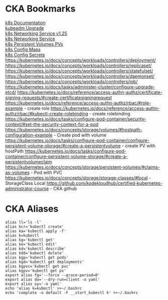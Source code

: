 # CKA Bookmarks
[k8s Documentation](https://kubernetes.io/docs/home/)\
[kubeadm Upgrade](https://v1-25.docs.kubernetes.io/docs/tasks/administer-cluster/kubeadm/kubeadm-upgrade/)\
[k8s Networking Service v1.25](https://v1-25.docs.kubernetes.io/docs/concepts/services-networking/service/)\
[k8s Networking Service](https://kubernetes.io/docs/concepts/services-networking/service/)\
[k8s Persistent Volumes PVs](https://kubernetes.io/docs/concepts/storage/persistent-volumes/)\
[k8s Config Maps](https://kubernetes.io/docs/concepts/configuration/configmap/)\
[k8s Config Secrets](https://kubernetes.io/docs/concepts/configuration/secret/)\
https://kubernetes.io/docs/concepts/workloads/controllers/deployment/
https://kubernetes.io/docs/concepts/workloads/controllers/replicaset/
https://kubernetes.io/docs/concepts/workloads/controllers/statefulset/
https://kubernetes.io/docs/concepts/workloads/controllers/daemonset/
https://kubernetes.io/docs/concepts/workloads/controllers/job/
https://kubernetes.io/docs/tasks/administer-cluster/configure-upgrade-etcd/
https://kubernetes.io/docs/reference/access-authn-authz/certificate-signing-requests/#create-certificatesigningrequest
https://kubernetes.io/docs/reference/access-authn-authz/rbac/#role-example - create role
https://kubernetes.io/docs/reference/access-authn-authz/rbac/#kubectl-create-rolebinding - create rolebinding
https://kubernetes.io/docs/tasks/configure-pod-container/security-context/#set-the-security-context-for-a-pod
https://kubernetes.io/docs/concepts/storage/volumes/#hostpath-configuration-example - Create pod with volume
https://kubernetes.io/docs/tasks/configure-pod-container/configure-persistent-volume-storage/#create-a-persistentvolume - create PV with hostPath
https://kubernetes.io/docs/tasks/configure-pod-container/configure-persistent-volume-storage/#create-a-persistentvolumeclaim
https://kubernetes.io/docs/concepts/storage/persistent-volumes/#claims-as-volumes - Pod with PVC
https://kubernetes.io/docs/concepts/storage/storage-classes/#local - StorageClass Local
https://github.com/kodekloudhub/certified-kubernetes-administrator-course - CKA github


# CKA Aliases
```
alias ll='ls -l'
alias kcr='kubectl create'
alias ka='kubectl apply -f'
alias k=kubectl
alias kg='kubectl get'
alias ke='kubectl edit'
alias kd='kubectl describe'
alias kdd='kubectl delete'
alias kgp='kubectl get pods'
alias kgd='kubectl get deployments'
alias kgpvc='kubectl get pvc'
alias kgpv='kubectl get pv'
export alias fg='--force --grace-period=0'
export alias do='--dry-run=client -o yaml'
export alias oy='-o yaml'
echo 'alias k=kubectl' >>~/.bashrc
echo 'complete -o default -F __start_kubectl k' >>~/.bashrc
```
